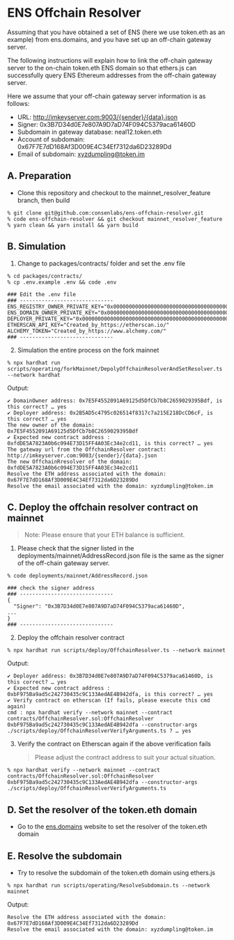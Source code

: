 # ENS Offchain Resolver

Assuming that you have obtained a set of ENS (here we use token.eth as an example) from ens.domains, and you have set up an off-chain gateway server.

The following instructions will explain how to link the off-chain gateway server to the on-chain token.eth ENS domain so that ethers.js can successfully query ENS Ethereum addresses from the off-chain gateway server.

Here we assume that your off-chain gateway server information is as follows:

- URL: http://imkeyserver.com:9003/{sender}/{data}.json
- Signer: 0x3B7D34d0E7e807A9D7aD74F094C5379aca61460D
- Subdomain in gateway database: neal12.token.eth
- Account of subdomain: 0x67F7E7dD168Af3D009E4C34Ef7312da6D23289Dd
- Email of subdomain: xyzdumpling@token.im

## A. Preparation

- Clone this repository and checkout to the mainnet_resolver_feature branch, then build

```shell
% git clone git@github.com:consenlabs/ens-offchain-resolver.git
% code ens-offchain-resolver && git checkout mainnet_resolver_feature
% yarn clean && yarn install && yarn build
```

## B. Simulation

1. Change to packages/contracts/ folder and set the .env file

```shell
% cd packages/contracts/
% cp .env.example .env && code .env

### Edit the .env file
### ------------------------------
ENS_REGISTRY_OWNER_PRIVATE_KEY="0x0000000000000000000000000000000000000000000000000000000000000000"
ENS_DOMAIN_OWNER_PRIVATE_KEY="0x0000000000000000000000000000000000000000000000000000000000000001"
DEPLOYER_PRIVATE_KEY="0x0000000000000000000000000000000000000000000000000000000000000002"
ETHERSCAN_API_KEY="Created_by_https://etherscan.io/"
ALCHEMY_TOKEN="Created_by_https://www.alchemy.com/"
### ------------------------------
```

2. Simulation the entire process on the fork mainnet

```shell
% npx hardhat run scripts/operating/forkMainnet/DepolyOffchainResolverAndSetResolver.ts --network hardhat
```

Output:

```
✔ DomainOwner address: 0x7E5F4552091A69125d5DfCb7b8C2659029395Bdf, is this correct? … yes
✔ Deployer address: 0x2B5AD5c4795c026514f8317c7a215E218DcCD6cF, is this correct? … yes
The new owner of the domain: 0x7E5F4552091A69125d5DfCb7b8C2659029395Bdf
✔ Expected new contract address : 0xfdDE5A7823A0b6c094E73D15FF4A03Ec34e2cd11, is this correct? … yes
The gateway url from the OffchainResolver contract: http://imkeyserver.com:9003/{sender}/{data}.json
The new OffchainRresolver of the domain: 0xfdDE5A7823A0b6c094E73D15FF4A03Ec34e2cd11
Resolve the ETH address associated with the domain: 0x67F7E7dD168Af3D009E4C34Ef7312da6D23289Dd
Resolve the email associated with the domain: xyzdumpling@token.im
```

## C. Deploy the offchain resolver contract on mainnet

> Note: Please ensure that your ETH balance is sufficient.

1. Please check that the signer listed in the deployments/mainnet/AddressRecord.json file is the same as the signer of the off-chain gateway server.

```shell
% code deployments/mainnet/AddressRecord.json

### check the signer address
### ------------------------------
{
  "Signer": "0x3B7D34d0E7e807A9D7aD74F094C5379aca61460D",
...
}
### ------------------------------
```

2. Deploy the offchain resolver contract

```shell
% npx hardhat run scripts/deploy/OffchainResolver.ts --network mainnet
```

Output:

```
✔ Deployer address: 0x3B7D34d0E7e807A9D7aD74F094C5379aca61460D, is this correct? … yes
✔ Expected new contract address : 0xbF975Ba9ad5c242730435c9C133AedAE4B942dfa, is this correct? … yes
✔ Verify contract on etherscan (If fails, please execute this cmd again)
cmd : npx hardhat verify --network mainnet --contract contracts/OffchainResolver.sol:OffchainResolver 0xbF975Ba9ad5c242730435c9C133AedAE4B942dfa --constructor-args ./scripts/deploy/OffchainResolverVerifyArguments.ts ? … yes
```

3. Verify the contract on Etherscan again if the above verification fails
   > Please adjust the contract address to suit your actual situation.

```
% npx hardhat verify --network mainnet --contract contracts/OffchainResolver.sol:OffchainResolver 0xbF975Ba9ad5c242730435c9C133AedAE4B942dfa --constructor-args ./scripts/deploy/OffchainResolverVerifyArguments.ts
```

## D. Set the resolver of the token.eth domain

- Go to the [ens.domains](https://app.ens.domains/name/token.eth/details) website to set the resolver of the token.eth domain

## E. Resolve the subdomain

- Try to resolve the subdomain of the token.eth domain using ethers.js

```shell
% npx hardhat run scripts/operating/ResolveSubdomain.ts --network mainnet
```

Output:

```
Resolve the ETH address associated with the domain: 0x67F7E7dD168Af3D009E4C34Ef7312da6D23289Dd
Resolve the email associated with the domain: xyzdumpling@token.im
```
